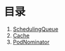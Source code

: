 <!--
 * @Author: jinde.zgm
 * @Date: 2021-02-27 10:15:21
 * @Description: kube-scheduler源码解析
-->

# 目录

1. [SchedulingQueue](./SchedulingQueue.md)
2. [Cache](./Cache.md)
3. [PodNominator](./PodNominator.md)

